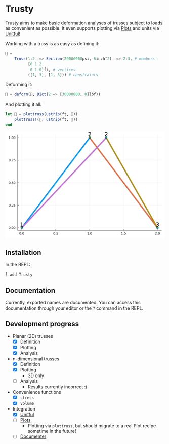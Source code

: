 # Trusty

Trusty aims to make basic deformation analyses of trusses subject to loads as convenient as possible. It even supports plotting via [Plots](https://docs.juliaplots.org/stable/) and units via [Unitful](https://painterqubits.github.io/Unitful.jl/stable/)!


Working with a truss is as easy as defining it:

```julia
🌈 =
    Truss(1:2 .=> Section(29000000psi, 6inch^2) .=> 2:3, # members
          [0 1 2
           0 1 0]ft, # vertices
          ([1, 3], [1, 3])) # constraints
```

Deforming it:

```julia
🍭 = deform(🌈, Dict(2 => [30000000; 0]lbf))
```

And plotting it all:

```julia
let 🍓 = plottruss(ustrip(ft, 🌈))
    plottruss!(🍓, ustrip(ft, 🍭))
end
```

![Deformed truss plotted atop orignal truss. Deformed node 2 slightly righward of original node 2 due to load.](assets/example.svg)


## Installation

In the REPL:

```julia
] add Trusty
```

## Documentation

Currently, exported names are documented. You can access this documentation through your editor or the `?` command in the REPL.

## Development progress

- Planar (2D) trusses
  - [x] Definition
  - [x] Plotting
  - [x] Analysis
- n-dimensional trusses
  - [x] Definition
  - [x] Plotting
    - 3D only
  - [ ] Analysis
    - Results currently incorrect :(
- Convenience functions
  - [x] `stress`
  - [x] `volume`
- Integration
  - [x] [Unitful](https://painterqubits.github.io/Unitful.jl/stable/)
  - [ ] [Plots](https://docs.juliaplots.org/stable/)
    - Plotting via `plottruss`, but should migrate to a real Plot recipe sometime in the future!
  - [ ] [Documenter](https://juliadocs.github.io/Documenter.jl/stable/)
